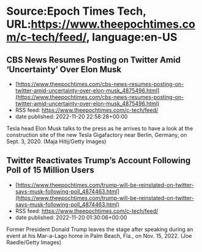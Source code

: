 # Source:Epoch Times Tech, URL:https://www.theepochtimes.com/c-tech/feed/, language:en-US

## CBS News Resumes Posting on Twitter Amid ‘Uncertainty’ Over Elon Musk
 - [https://www.theepochtimes.com/cbs-news-resumes-posting-on-twitter-amid-uncertainty-over-elon-musk_4875496.html](https://www.theepochtimes.com/cbs-news-resumes-posting-on-twitter-amid-uncertainty-over-elon-musk_4875496.html)
 - RSS feed: https://www.theepochtimes.com/c-tech/feed/
 - date published: 2022-11-20 22:58:28+00:00

Tesla head Elon Musk talks to the press as he arrives to have a look at the construction site of the new Tesla Gigafactory near Berlin, Germany, on Sept. 3, 2020. (Maja Hitij/Getty Images)

## Twitter Reactivates Trump’s Account Following Poll of 15 Million Users
 - [https://www.theepochtimes.com/trump-will-be-reinstated-on-twitter-says-musk-following-poll_4874463.html](https://www.theepochtimes.com/trump-will-be-reinstated-on-twitter-says-musk-following-poll_4874463.html)
 - RSS feed: https://www.theepochtimes.com/c-tech/feed/
 - date published: 2022-11-20 01:30:06+00:00

Former President Donald Trump leaves the stage after speaking during an event at his Mar-a-Lago home in Palm Beach, Fla., on Nov. 15, 2022. (Joe Raedle/Getty Images)


